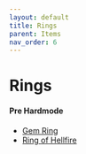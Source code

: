 ```yaml
---
layout: default
title: Rings
parent: Items
nav_order: 6
---
```


# Rings

#### Pre Hardmode
- [Gem Ring](https://ricklugtigheid.github.io/SupernovaMod/docs/items/rings/gem_ring)
- [Ring of Hellfire](https://ricklugtigheid.github.io/SupernovaMod/docs/items/rings/ring_of_hellfire)